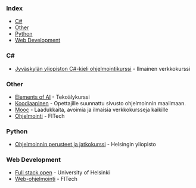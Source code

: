 ### Index

* [C#](#csharp)
* [Other](#other)
* [Python](#python)
* [Web Development](#web-development)


### <a id="csharp"></a>C\#

* [Jyväskylän yliopiston C#-kieli ohjelmointikurssi](https://tim.jyu.fi/view/kurssit/tie/ohj1/moniste/Ohjelmointi-1) - Ilmainen verkkokurssi


### Other

* [Elements of AI](https://www.elementsofai.com/fi/) - Tekoälykurssi
* [Koodiaapinen](https://koodiaapinen.fi) - Opettajille suunnattu sivusto ohjelmoinnin maailmaan.
* [Mooc](https://mooc.fi) - Laadukkaita, avoimia ja ilmaisia verkkokursseja kaikille
* [Ohjelmointi](https://fitech.io/fi/ohjelmointi/) - FITech


### Python

* [Ohjelmoinnin perusteet ja jatkokurssi](https://ohjelmointi-25.mooc.fi) - Helsingin yliopisto


### Web Development

* [Full stack open](https://fullstackopen.com) - University of Helsinki
* [Web-ohjelmointi](https://fitech.io/fi/web-ohjelmointi/) - FITech

